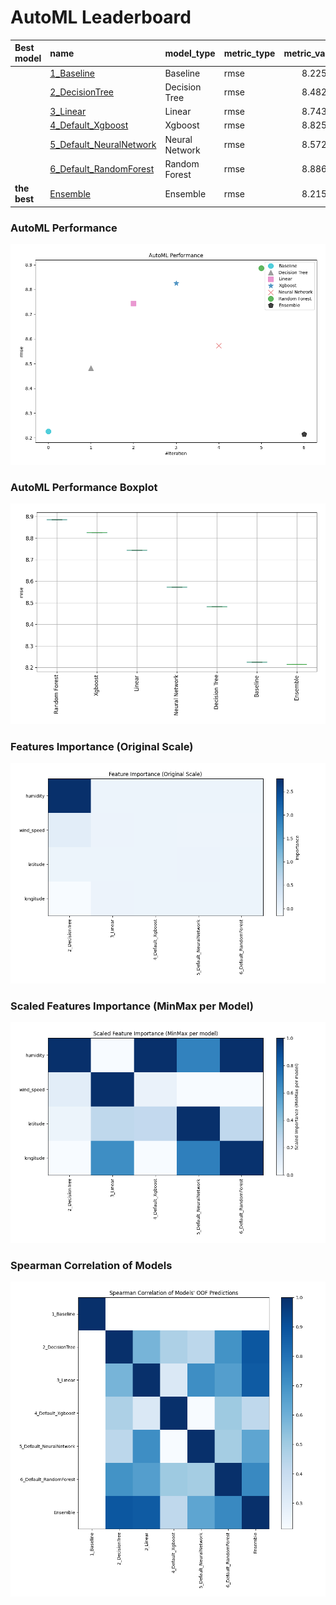 # AutoML Leaderboard

| Best model   | name                                                         | model_type     | metric_type   |   metric_value |   train_time |
|:-------------|:-------------------------------------------------------------|:---------------|:--------------|---------------:|-------------:|
|              | [1_Baseline](1_Baseline/README.md)                           | Baseline       | rmse          |        8.22569 |         0.87 |
|              | [2_DecisionTree](2_DecisionTree/README.md)                   | Decision Tree  | rmse          |        8.48213 |        11.62 |
|              | [3_Linear](3_Linear/README.md)                               | Linear         | rmse          |        8.74383 |         1.68 |
|              | [4_Default_Xgboost](4_Default_Xgboost/README.md)             | Xgboost        | rmse          |        8.82538 |         3.64 |
|              | [5_Default_NeuralNetwork](5_Default_NeuralNetwork/README.md) | Neural Network | rmse          |        8.57282 |         0.91 |
|              | [6_Default_RandomForest](6_Default_RandomForest/README.md)   | Random Forest  | rmse          |        8.88611 |         3.06 |
| **the best** | [Ensemble](Ensemble/README.md)                               | Ensemble       | rmse          |        8.21512 |         0.19 |

### AutoML Performance
![AutoML Performance](ldb_performance.png)

### AutoML Performance Boxplot
![AutoML Performance Boxplot](ldb_performance_boxplot.png)

### Features Importance (Original Scale)
![features importance across models](features_heatmap.png)



### Scaled Features Importance (MinMax per Model)
![scaled features importance across models](features_heatmap_scaled.png)



### Spearman Correlation of Models
![models spearman correlation](correlation_heatmap.png)

